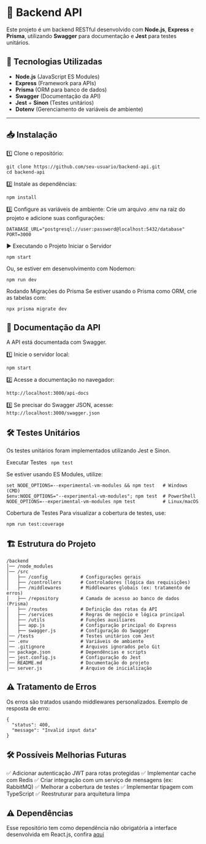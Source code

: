 # 🚀 Backend API

Este projeto é um backend RESTful desenvolvido com **Node.js**, **Express** e **Prisma**, utilizando **Swagger** para documentação e **Jest** para testes unitários.

## 📌 Tecnologias Utilizadas
- **Node.js** (JavaScript ES Modules)
- **Express** (Framework para APIs)
- **Prisma** (ORM para banco de dados)
- **Swagger** (Documentação da API)
- **Jest** + **Sinon** (Testes unitários)
- **Dotenv** (Gerenciamento de variáveis de ambiente)

---

## 📥 Instalação

1️⃣ Clone o repositório:
```
git clone https://github.com/seu-usuario/backend-api.git
cd backend-api
```

2️⃣ Instale as dependências:

``` 
npm install 
```
3️⃣ Configure as variáveis de ambiente: Crie um arquivo .env na raiz do projeto e adicione suas configurações:

``` 
DATABASE_URL="postgresql://user:password@localhost:5432/database"
PORT=3000 
```

▶️ Executando o Projeto
Iniciar o Servidor
```
npm start
```
Ou, se estiver em desenvolvimento com Nodemon:
```
npm run dev
```
Rodando Migrações do Prisma
Se estiver usando o Prisma como ORM, crie as tabelas com:

```
npx prisma migrate dev
```

##  📖 Documentação da API
A API está documentada com Swagger.

1️⃣ Inicie o servidor local:

```
npm start
```

2️⃣ Acesse a documentação no navegador:

```
http://localhost:3000/api-docs
```

3️⃣ Se precisar do Swagger JSON, acesse:
``` http://localhost:3000/swagger.json ```

##  🛠️ Testes Unitários
Os testes unitários foram implementados utilizando Jest e Sinon.

Executar Testes
``` npm test```

Se estiver usando ES Modules, utilize:

``` 
set NODE_OPTIONS=--experimental-vm-modules && npm test   # Windows (CMD)
$env:NODE_OPTIONS="--experimental-vm-modules"; npm test  # PowerShell
NODE_OPTIONS=--experimental-vm-modules npm test          # Linux/macOS
```

Cobertura de Testes
Para visualizar a cobertura de testes, use:

```
npm run test:coverage
```

##  🏗️ Estrutura do Projeto
```
/backend
│── /node_modules
│── /src
│   ├── /config            # Configurações gerais
│   ├── /controllers       # Controladores (lógica das requisições)
│   ├── /middlewares       # Middlewares globais (ex: tratamento de erros)
│   ├── /repository        # Camada de acesso ao banco de dados (Prisma)
│   ├── /routes            # Definição das rotas da API
│   ├── /services          # Regras de negócio e lógica principal
│   ├── /utils             # Funções auxiliares
│   ├── app.js             # Configuração principal do Express
│   ├── swagger.js         # Configuração do Swagger
│── /tests                 # Testes unitários com Jest
│── .env                   # Variáveis de ambiente
│── .gitignore             # Arquivos ignorados pelo Git
│── package.json           # Dependências e scripts
│── jest.config.js         # Configuração do Jest
│── README.md              # Documentação do projeto
│── server.js              # Arquivo de inicialização

```

##  ⚠️ Tratamento de Erros
Os erros são tratados usando middlewares personalizados. Exemplo de resposta de erro:

```
{
  "status": 400,
  "message": "Invalid input data"
}
```

##  🛠️ Possíveis Melhorias Futuras
✅ Adicionar autenticação JWT para rotas protegidas
✅ Implementar cache com Redis
✅ Criar integração com um serviço de mensagens (ex: RabbitMQ)
✅ Melhorar a cobertura de testes
✅ Implementar tipagem com TypeScript
✅ Reestruturar para arquitetura limpa

##  ⚠️ Dependências
Esse repositório tem como dependência não obrigatória a interface desenvolvida em React.js, confira [aqui](https://github.com/mandis-ncs/react-node-fullstack-user)
